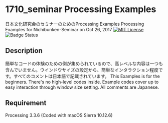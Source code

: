 # 1710_seminar Processing Examples
日本文化研究会のセミナーのためのProcessing Examples
Processing Examples for Nichibunken-Seminar on Oct 26, 2017
[![MIT License](http://img.shields.io/badge/license-MIT-blue.svg?style=flat)](LICENSE)
![Badge Status](https://services-as-a-ci)

## Description
簡単なコードの体験のための例が集められているので、高レベルな内容は一つも含んでいません。ウインドウサイズの設定から、簡単なインタラクション程度です。すべてのコメントは日本語で記載されています。
This Examples is for the beginners. There's no high-level codes inside. Example codes cover up to easy interaction through window size setting. All comments are Japanese.


## Requirement
Processing 3.3.6
(Coded with macOS Sierra 10.12.6)

